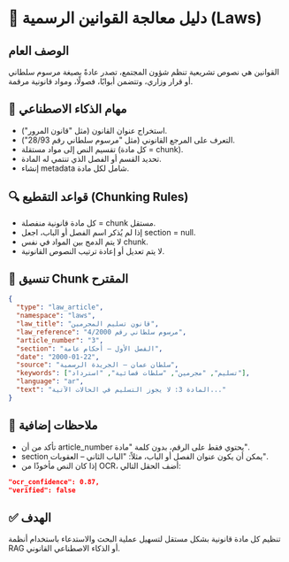 # 🧾 دليل معالجة القوانين الرسمية (Laws)

## الوصف العام
القوانين هي نصوص تشريعية تنظم شؤون المجتمع، تصدر عادةً بصيغة مرسوم سلطاني أو قرار وزاري، وتتضمن أبوابًا، فصولًا، ومواد قانونية مرقمة.

## 🧠 مهام الذكاء الاصطناعي
- استخراج عنوان القانون (مثل "قانون المرور").
- التعرف على المرجع القانوني (مثل "مرسوم سلطاني رقم 28/93").
- تقسيم النص إلى مواد مستقلة (كل مادة = chunk).
- تحديد القسم أو الفصل الذي تنتمي له المادة.
- إنشاء metadata شامل لكل مادة.

## 🔍 قواعد التقطيع (Chunking Rules)
- كل مادة قانونية منفصلة = chunk مستقل.
- إذا لم يُذكر اسم الفصل أو الباب، اجعل section = null.
- لا يتم الدمج بين المواد في نفس chunk.
- لا يتم تعديل أو إعادة ترتيب النصوص القانونية.

## 📄 تنسيق Chunk المقترح
```json
{
  "type": "law_article",
  "namespace": "laws",
  "law_title": "قانون تسليم المجرمين",
  "law_reference": "مرسوم سلطاني رقم 4/2000",
  "article_number": "3",
  "section": "الفصل الأول – أحكام عامة",
  "date": "2000-01-22",
  "source": "سلطان عمان – الجريدة الرسمية",
  "keywords": ["تسليم", "مجرمين", "سلطات قضائية", "استرداد"],
  "language": "ar",
  "text": "المادة 3: لا يجوز التسليم في الحالات الآتية..."
}
```

## 📝 ملاحظات إضافية
- تأكد من أن article_number يحتوي فقط على الرقم، بدون كلمة "مادة".
- section يمكن أن يكون عنوان الفصل أو الباب، مثلاً: "الباب الثاني – العقوبات".
- إذا كان النص مأخوذًا من OCR، أضف الحقل التالي:
```json
"ocr_confidence": 0.87,
"verified": false
```

## ✅ الهدف
تنظيم كل مادة قانونية بشكل مستقل لتسهيل عملية البحث والاستدعاء باستخدام أنظمة RAG أو الذكاء الاصطناعي القانوني.
